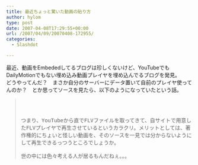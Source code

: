 ```yaml
---
title: 最近ちょっと驚いた動画の貼り方
author: hylom
type: post
date: 2007-04-08T17:29:55+00:00
url: /2007/04/09/20070408-172955/
categories:
  - Slashdot

---
```

最近、動画をEmbededしてるブログは珍しくないけど、YouTubeでもDailyMotionでもない埋め込み動画プレイヤを埋め込んでるブログを発見。   
どうやってんだ？　まさか自分のサーバーにデータ置いて自前のプレイヤ使ってんのか？　とか思ってソースを見たら、以下のようになっていたという話。 

> <div>
>   <tt> <OBJECT type="application/x-shockwave-flash" width="523" height="380" wmode="transparent" data="http://hogehoge.sakura.ne.jp/flvplayer.swf?file=http://sjl-v70.sjl.youtube.com/get_video?video_id=89m0Rq5lWaE.flv"> </tt>
> </div>

</br>   
&nbsp; &nbsp; <PARAM name=&#8221;movie&#8221; value=&#8221;http://hogehoge.sakura.ne.jp/flvplayer.swf?file=http://sjl-v70.sjl.youtube.com/get\_video?video\_id=89m0Rq5lWaE.flv&#8221;></br>   
&nbsp; &nbsp; <PARAM name=&#8221;wmode&#8221; value=&#8221;transparent&#8221;></br>   
</OBJECT> つまり、YouTubeから直でFLVファイルを取ってきて、自サイトで用意したFLVプレイヤで再生させているというカラクリ。メリットとしては、著作権的にちょいと怪しい動画を、そのソースを一見では分からないようにして再生できるっつうところでしょうか。</br>  
</br>   
世の中には色々考える人が居るもんだねぇ。。。</br>
